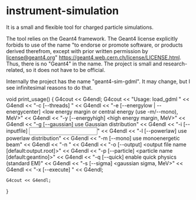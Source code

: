 # instrument-simulation
It is a small and flexible tool for charged particle simulations.

The tool relies on the Geant4 framework. The Geant4 license explicitly forbids to use of the name "to endorse or promote software, or products derived therefrom, except with prior written permission by license@geant4.org" https://geant4.web.cern.ch/license/LICENSE.html. Thus, there is no "Geant4" in the name. The project is small and research-related, so it does not have to be official.

Internally the project has the name "geant4-sim-gdml". It may change, but I see infinitesimal reasons to do that.

void print_usage() {
    G4cout << G4endl;
    G4cout << "Usage: load_gdml " << G4endl
           << "-c [--threads] <number of threads>" << G4endl
           << "-e [--energylow | --energycenter] <low energy margin or central energy (use -m/--mono), MeV>" << G4endl
           << "-y [--energyhigh] <high energy margin, MeV>" << G4endl
           << "-g [--gaussian] use Gaussian distribution" << G4endl
           << "-i [--inputfile] <input gdml file : mandatory>" << G4endl
           << "-l [--powerlaw] use powerlaw distribution" << G4endl
           << "-m [--mono] use monoenergetic beam" << G4endl
           << "-n <number of particles to be simulated>" << G4endl
           << "-o [--output] <output file name [default:output.root]>" << G4endl
           << "-p [--particle] <particle name [default:geantino]>" << G4endl
           << "-q [--quick] enable quick physics (standard EM)" << G4endl
           << "-s [--sigma] <gaussian sigma, MeV>" << G4endl
           << "-x [--execute] <macro file name>" << G4endl;

    G4cout << G4endl;
}

